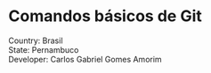 # Comandos básicos de Git

Country: Brasil<br>
State: Pernambuco<br>
Developer: Carlos Gabriel Gomes Amorim<br>
